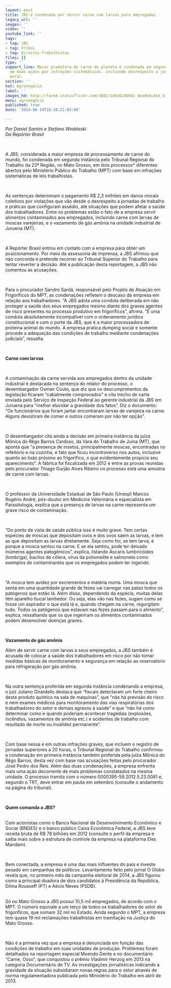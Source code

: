 ```yaml
---
layout: post
title: JBS é condenada por servir carne com larvas para empregados
legacy_url: ''
images: ''
video: ''
youtube_link: ''
tags:
- tag: JBS
- tag: Friboi
- tag: Direitos-Trabalhistas
files: []
type: ''
support_line: Maior produtora de carne do planeta é condenada em segunda instância
  em duas ações por infrações sistemáticas, incluindo desrespeito a jornadas e assédio
  moral.
section: ''
hat: Agronegócio
label: ''
images_hd: http://farm4.staticflickr.com/3882/14916240041_0ea9ebc45e_b.jpg
menu: agronegócio
published: true
date: '2014-08-14T16:38:21-03:00'

---
```

<p><em>Por Daniel Santini e Stefano Wrobleski<br />
Da Rep&oacute;rter Brasil</em></p>

<p>&nbsp; &nbsp;&nbsp;</p>

<p>A JBS, considerada a maior empresa de processamento de carne do mundo, foi condenada em segunda inst&acirc;ncia pelo Tribunal Regional do Trabalho da 23&ordf; Regi&atilde;o, no Mato Grosso, em dois processos* diferentes abertos pelo Minist&eacute;rio P&uacute;blico do Trabalho (MPT) com base em infra&ccedil;&otilde;es sistem&aacute;ticas de leis trabalhistas.</p>

<p>&nbsp;</p>

<p>As senten&ccedil;as determinam o pagamento R$ 2,3 milh&otilde;es em danos morais coletivos por viola&ccedil;&otilde;es que v&atilde;o desde o desrespeito a jornadas de trabalho e pr&aacute;ticas que configuram ass&eacute;dio, at&eacute; situa&ccedil;&otilde;es que podem afetar a sa&uacute;de dos trabalhadores. Entre os problemas est&atilde;o o fato de a empresa servir alimentos contaminados aos empregados, incluindo carne com larvas de moscas varejeiras, e o vazamento de g&aacute;s am&ocirc;nia na unidade industrial de Juruena (MT).&nbsp;</p>

<p>&nbsp;</p>

<p>A Rep&oacute;rter Brasil entrou em contato com a empresa para obter um posicionamento. Por meio da assessoria de imprensa, a JBS afirmou que n&atilde;o concorda e pretende recorrer ao Tribunal Superior do Trabalho para tentar reverter a decis&atilde;o. At&eacute; a publica&ccedil;&atilde;o desta reportagem, a JBS n&atilde;o comentou as acusa&ccedil;&otilde;es.</p>

<p>&nbsp;</p>

<p>Para o procurador Sandro Sard&aacute;, respons&aacute;vel pelo Projeto de Atua&ccedil;&atilde;o em Frigor&iacute;ficos do MPT, as condena&ccedil;&otilde;es refletem o descaso da empresa em rela&ccedil;&atilde;o aos trabalhadores. &ldquo;A JBS adota uma conduta deliberada em n&atilde;o proteger a sa&uacute;de dos seus empregados mesmo diante dos graves agentes de risco presentes no processo produtivo em frigor&iacute;ficos&rdquo;, afirma. &ldquo;&Eacute; uma conduta absolutamente incompat&iacute;vel com o ordenamento jur&iacute;dico constitucional e com o porte da JBS, que &eacute; a maior processadora de prote&iacute;na animal do mundo. A empresa pratica dumping social e somente procede a adequa&ccedil;&atilde;o das condi&ccedil;&otilde;es de trabalho mediante condena&ccedil;&otilde;es judiciais&rdquo;, ressalta.</p>

<p>&nbsp;</p>

<p><strong>Carne com larvas</strong></p>

<p>&nbsp;</p>

<p>A contamina&ccedil;&atilde;o da carne servida aos empregados dentro da unidade industrial &eacute; destacada na senten&ccedil;a do relator do processo, o desembargador Osmair Couto, que diz que os descumprimentos da legisla&ccedil;&atilde;o ficaram &ldquo;cabalmente comprovados&rdquo; e cita trecho de carta enviada pelo Servi&ccedil;o de Inspe&ccedil;&atilde;o Federal ao gerente industrial da JBS em Juruena para &ldquo;melhor elucidar a gravidade dos fatos&rdquo;. Diz o documento: &ldquo;Os funcion&aacute;rios que foram jantar encontraram larvas de varejeira na carne. Alguns desistiram de comer e outros comeram por n&atilde;o ter op&ccedil;&atilde;o&rdquo;.</p>

<p>&nbsp;</p>

<p>O desembargador cita ainda a decis&atilde;o em primeira inst&acirc;ncia da ju&iacute;za M&ocirc;nica do R&ecirc;go Barros Cardoso, da Vara do Trabalho de Ju&iacute;na (MT), que aponta que &ldquo;a presen&ccedil;a de insetos, principalmente moscas, encontradas no refeit&oacute;rio e na cozinha, &eacute; fato que ficou incontroverso nos autos, inclusive quanto ao lix&atilde;o pr&oacute;ximo ao frigor&iacute;fico, o que evidentemente propicia seu aparecimento&rdquo;. A f&aacute;brica foi fiscalizada em 2012 e entre as provas reunidas pelo procurador Thiago Gurj&atilde;o Alves Ribeiro no processo est&aacute; uma amostra de carne com larvas.</p>

<p>&nbsp;</p>

<p>O professor da Universidade Estadual de S&atilde;o Paulo (Unesp) Marcos Rog&eacute;rio Andr&eacute;, p&oacute;s-doutor em Medicina Veterin&aacute;ria e especialista em Parasitologia, explica que a presen&ccedil;a de larvas na carne representa um grave risco de contamina&ccedil;&atilde;o.</p>

<p>&nbsp;</p>

<p>&ldquo;Do ponto de vista de sa&uacute;de p&uacute;blica isso &eacute; muito grave. Tem certas esp&eacute;cies de moscas que depositam ovos e dos ovos saem as larvas, e tem as que depositam as larvas diretamente. Seja como for, se tem larva, &eacute; porque a mosca sentou na carne. E se ela sentou, pode ter deixado in&uacute;meros agentes patog&ecirc;nicos&rdquo;, explica, listando &Aacute;scaris lumbric&oacute;ides (lombriga), bacilos de c&oacute;lera, v&iacute;rus da poliomelite e salmonela como exemplos de contaminantes que os empregados podem ter ingerido.</p>

<p>&nbsp;</p>

<p>&ldquo;A mosca tem avidez por excrementos e mat&eacute;ria morta. Uma mosca que senta em uma quantidade grande de fezes vai carregar nas patas todos os pat&oacute;genos que est&atilde;o l&aacute;. Al&eacute;m disso, dependendo da esp&eacute;cie, muitas delas t&ecirc;m aparelho bucal lambedor. Ou seja, elas v&atilde;o nas fezes, sugam como se fosse um aspirador o que est&aacute; l&aacute; e, quando chegam na carne, regurgitam tudo. Todos os pat&oacute;genos que estavam nas fezes passam para o alimento&rdquo;, explica, ressaltando que os que ingeriram os alimentos contaminados podem desenvolver doen&ccedil;as graves.</p>

<p>&nbsp;</p>

<p><strong>Vazamento de g&aacute;s am&ocirc;nia</strong></p>

<p>Al&eacute;m de servir carne com larvas a seus empregados, a JBS tamb&eacute;m &eacute; acusada de colocar a sa&uacute;de dos trabalhadores em risco por n&atilde;o tomar medidas b&aacute;sicas de monitoramento e seguran&ccedil;a em rela&ccedil;&atilde;o ao reservat&oacute;rio para refrigera&ccedil;&atilde;o por g&aacute;s am&ocirc;nia.</p>

<p>&nbsp;</p>

<p>Na outra senten&ccedil;a proferida em segunda inst&acirc;ncia condenando a empresa, o juiz Juliano Girardello destaca que &ldquo;fiscais detectaram um forte cheiro deste produto qu&iacute;mico na sala de m&aacute;quinas&rdquo;, que &ldquo;n&atilde;o h&aacute; previs&atilde;o do risco e nem exames m&eacute;dicos para monitoramento das vias respirat&oacute;rias dos trabalhadores do setor e demais agravos &agrave; sa&uacute;de&rdquo; e que &ldquo;n&atilde;o h&aacute; como determinar como e quando poderiam acontecer trag&eacute;dias (explos&otilde;es, inc&ecirc;ndios, vazamentos de am&ocirc;nia etc.) e acidentes de trabalho com resultado de morte ou invalidez permanente&rdquo;.</p>

<p>&nbsp;</p>

<p>Com base nessa e em outras infra&ccedil;&otilde;es graves, que incluem o registro de jornadas superiores a 20 horas, o Tribunal Regional do Trabalho confirmou a condena&ccedil;&atilde;o em primeira inst&acirc;ncia tamb&eacute;m proferida pela ju&iacute;za M&ocirc;nica do R&ecirc;go Barros, desta vez com base nas acusa&ccedil;&otilde;es feitas pelo procurador Jos&eacute; Pedro dos Reis. Al&eacute;m das duas condena&ccedil;&otilde;es, a empresa enfrenta mais uma a&ccedil;&atilde;o decorrente de mais problemas constatados na mesma unidade. O processo tramita com o n&uacute;mero 0000395-59.2012.5.23.0081 e, segundo o TRT, deve entrar em pauta em setembro (consulte o andamento na p&aacute;gina do tribunal).</p>

<p>&nbsp;</p>

<p><strong>Quem comanda a JBS?</strong></p>

<p><br />
Com acionistas como o Banco Nacional de Desenvolvimento Econ&ocirc;mico e Social (BNDES) e o banco p&uacute;blico Caixa Econ&ocirc;mica Federal, a JBS teve receita bruta de R$ 78 bilh&otilde;es em 2012 (consulte o perfil da empresa e saiba mais sobre a estrutura de controle da empresa na plataforma Eles Mandam).</p>

<p>&nbsp;</p>

<p>Bem conectada, a empresa &eacute; uma das mais influentes do pa&iacute;s e investe pesado em campanhas de pol&iacute;ticos. Levantamento feito pelo jornal O Globo revela que, no primeiro m&ecirc;s da campanha eleitoral de 2014, a JBS figurou como a principal doadora de dois candidatos &agrave; Presid&ecirc;ncia da Rep&uacute;blica, Dilma Rousseff (PT) e A&eacute;cio Neves (PSDB).</p>

<p><br />
S&oacute; no Mato Grosso a JBS possui 10,5 mil empregados, de acordo com o MPT. O n&uacute;mero equivale a um ter&ccedil;o de todos os trabalhadores do setor de frigor&iacute;ficos, que somam 32 mil no Estado. Ainda segundo o MPT, a empresa tem quase 19 mil reclama&ccedil;&otilde;es trabalhistas em tramita&ccedil;&atilde;o na Justi&ccedil;a do Mato Grosso.</p>

<p>&nbsp;</p>

<p>N&atilde;o &eacute; a primeira vez que a empresa &eacute; denunciada em fun&ccedil;&atilde;o das condi&ccedil;&otilde;es de trabalho em suas unidades de produ&ccedil;&atilde;o. Problemas foram detalhados na reportagem especial Moendo Gente e no document&aacute;rio &ldquo;Carne, Osso&rdquo;, que conquistou o pr&ecirc;mio Vladimir Herzog em 2013 na categoria Document&aacute;rio de TV. As investiga&ccedil;&otilde;es jornal&iacute;sticas indicando a gravidade da situa&ccedil;&atilde;o subsidiaram novas regras para o setor atrav&eacute;s de norma regulamentadora publicada pelo Minist&eacute;rio do Trabalho em abril de 2013.</p>

